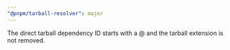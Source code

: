 ```yaml
---
"@pnpm/tarball-resolver": major
---
```


The direct tarball dependency ID starts with a @ and the tarball extension is not removed.
